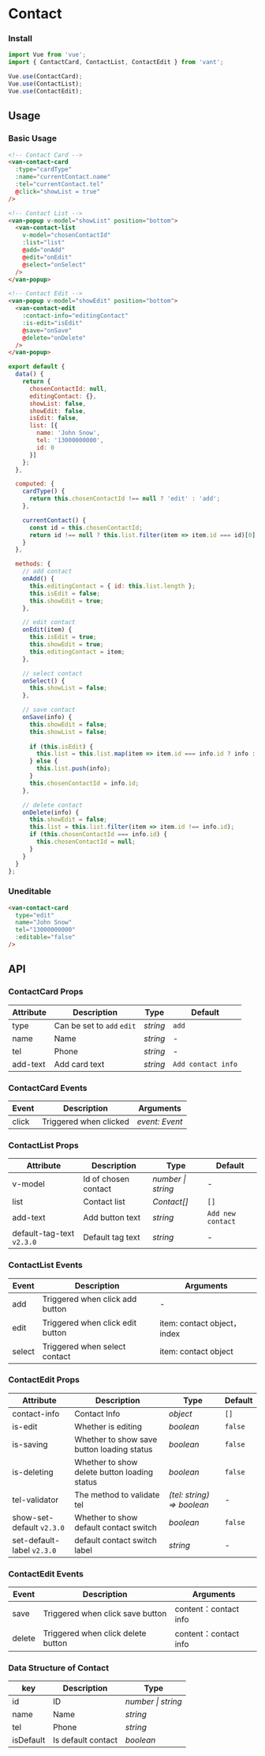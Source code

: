 # Contact

### Install

```js
import Vue from 'vue';
import { ContactCard, ContactList, ContactEdit } from 'vant';

Vue.use(ContactCard);
Vue.use(ContactList);
Vue.use(ContactEdit);
```

## Usage

### Basic Usage

```html
<!-- Contact Card -->
<van-contact-card
  :type="cardType"
  :name="currentContact.name"
  :tel="currentContact.tel"
  @click="showList = true"
/>

<!-- Contact List -->
<van-popup v-model="showList" position="bottom">
  <van-contact-list
    v-model="chosenContactId"
    :list="list"
    @add="onAdd"
    @edit="onEdit"
    @select="onSelect"
  />
</van-popup>

<!-- Contact Edit -->
<van-popup v-model="showEdit" position="bottom">
  <van-contact-edit
    :contact-info="editingContact"
    :is-edit="isEdit"
    @save="onSave"
    @delete="onDelete"
  />
</van-popup>
```

```js
export default {
  data() {
    return {
      chosenContactId: null,
      editingContact: {},
      showList: false,
      showEdit: false,
      isEdit: false,
      list: [{
        name: 'John Snow',
        tel: '13000000000',
        id: 0
      }]
    };
  },

  computed: {
    cardType() {
      return this.chosenContactId !== null ? 'edit' : 'add';
    },

    currentContact() {
      const id = this.chosenContactId;
      return id !== null ? this.list.filter(item => item.id === id)[0] : {};
    }
  },

  methods: {
    // add contact
    onAdd() {
      this.editingContact = { id: this.list.length };
      this.isEdit = false;
      this.showEdit = true;
    },

    // edit contact
    onEdit(item) {
      this.isEdit = true;      
      this.showEdit = true;
      this.editingContact = item;
    },

    // select contact
    onSelect() {
      this.showList = false;
    },

    // save contact
    onSave(info) {
      this.showEdit = false;
      this.showList = false;
      
      if (this.isEdit) {
        this.list = this.list.map(item => item.id === info.id ? info : item);
      } else {
        this.list.push(info);
      }
      this.chosenContactId = info.id;
    },

    // delete contact
    onDelete(info) {
      this.showEdit = false;
      this.list = this.list.filter(item => item.id !== info.id);
      if (this.chosenContactId === info.id) {
        this.chosenContactId = null;
      }
    }
  }
};
```

### Uneditable

```html
<van-contact-card
  type="edit"
  name="John Snow"
  tel="13000000000"
  :editable="false"
/>
```

## API

### ContactCard Props

| Attribute | Description | Type | Default |
|------|------|------|------|
| type | Can be set to `add` `edit` | *string* | `add` |
| name | Name | *string* | - |
| tel | Phone | *string* | - |
| add-text | Add card text | *string* | `Add contact info` |

### ContactCard Events

| Event | Description | Arguments |
|------|------|------|
| click | Triggered when clicked | *event: Event* |

### ContactList Props

| Attribute | Description | Type | Default |
|------|------|------|------|
| v-model | Id of chosen contact | *number \| string* | - |
| list | Contact list | *Contact[]* | `[]` |
| add-text | Add button text | *string* | `Add new contact` |
| default-tag-text `v2.3.0` | Default tag text | *string* | - |

### ContactList Events

| Event | Description | Arguments |
|------|------|------|
| add | Triggered when click add button | - |
| edit | Triggered when click edit button | item: contact object，index |
| select | Triggered when select contact | item: contact object |


### ContactEdit Props

| Attribute | Description | Type | Default |
|------|------|------|------|
| contact-info | Contact Info | *object* | `[]` |
| is-edit | Whether is editing | *boolean* | `false` |
| is-saving | Whether to show save button loading status | *boolean* | `false` |
| is-deleting | Whether to show delete button loading status | *boolean* | `false` |
| tel-validator | The method to validate tel | *(tel: string) => boolean* | - |
| show-set-default `v2.3.0` | Whether to show default contact switch | *boolean* | `false` |
| set-default-label `v2.3.0` | default contact switch label | *string* | - |

### ContactEdit Events

| Event | Description | Arguments |
|------|------|------|
| save | Triggered when click save button | content：contact info |
| delete | Triggered when click delete button | content：contact info |

### Data Structure of Contact

| key | Description | Type |
|------|------|------|
| id | ID | *number \| string* |
| name | Name | *string* |
| tel | Phone | *string* |
| isDefault | Is default contact | *boolean* |
